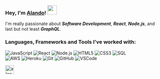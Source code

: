 ### Hey, I'm [Alando](https://appling.dev)! <img src="https://media.giphy.com/media/hvRJCLFzcasrR4ia7z/giphy.gif" width="30px">
I'm really passionate about ***Software Development***, ***React***, ***Node.js***, and last but not least ***GraphQL***.

### Languages, Frameworks and Tools I've worked with:
![JavaScript](https://img.shields.io/badge/-Javascript-555555?style=flat&logo=javascript)
![React](https://img.shields.io/badge/-React-555555?style=flat&logo=react)
![Node.js](https://img.shields.io/badge/-Node.js-555555?style=flat&logo=node.js)
![HTML5](https://img.shields.io/badge/-CSS3-555555?style=flat&logo=html5)
![CSS3](https://img.shields.io/badge/-CSS3-555555?style=flat&logo=css3)
![SQL](https://img.shields.io/badge/-SQL-555555?style=flat&logo=mysql)
<br>
![AWS](https://img.shields.io/badge/-AWS-555555?style=flat&logo=aws)
![Heroku](https://img.shields.io/badge/-Heroku-555555?style=flat&logo=heroku)
![Git](https://img.shields.io/badge/-Git-555555?style=flat&logo=git)
![GitHub](https://img.shields.io/badge/-GitHub-555555?style=flat&logo=github)
![VSCode](https://img.shields.io/badge/-VSCode-555555?style=flat&logo=vs-code)

<a href="https://www.linkedin.com/in/alando-appling-30ab1371/" target="_blank"><img align="center" src="https://cdn.jsdelivr.net/npm/simple-icons@3.0.1/icons/linkedin.svg" alt="alando-appling" height="28" width="28" /></a>&nbsp;&nbsp;

